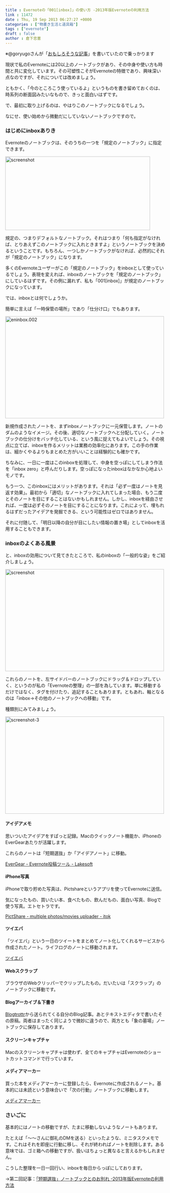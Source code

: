 ```yaml
---
title : Evernoteの「001[inbox]」の使い方 -2013年版Evernoteの利用方法
link : 11472
date : Thu, 19 Sep 2013 06:27:27 +0000
categories : ["物書き生活と道具箱"]
tags : ["evernote"]
draft : false
author : 倉下忠憲
---
```


※@goryugoさんが「<a href="http://goryugo.com/20130903/evernote_default_notebook/" target="_blank">おもしろそうな記事</a>」を書いていたので乗っかります

現状で私のEvernoteには20以上のノートブックがあり、その中身や使い方も時間と共に変化しています。その可塑性こそがEvernoteの特徴であり、興味深い点なのですが、それについては改めましょう。

ともかく、「今のところこう使っているよ」というものを書き留めておくのは、時系列の断面図みたいなもので、きっと面白いはずです。

で、最初に取り上げるのは、やはりこのノートブックになるでしょう。

なにせ、使い始めから微動だにしていないノートブックですので。

<H3>はじめにinboxありき</H3>Evernoteのノートブックは、そのうちの一つを「規定のノートブック」に指定できます。

<a href="https://rashita.net/blog/wp-content/uploads/2013/09/screenshot22.png"><img src="https://rashita.net/blog/wp-content/uploads/2013/09/screenshot22.png" alt="screenshot" width="456" height="231" class="alignnone size-full wp-image-11477" /></a>

規定の、つまりデフォルトなノートブック。それはつまり「何も指定がなければ、とりあえずこのノートブックに入れときますよ」というノートブックを決めるということです。もちろん、一つしかノートブックがなければ、必然的にそれが「規定のノートブック」になります。

多くのEvernoteユーザーがこの「規定のノートブック」をinboxとして使っているでしょう。表現を変えれば、inboxのノートブックを「規定のノートブック」にしているはずです。その例に漏れず、私も「001[inbox]」が規定のノートブックになっています。

では、inboxとは何でしょうか。

簡単に言えば「一時保管の場所」であり「仕分け口」でもあります。

<a href="https://rashita.net/blog/wp-content/uploads/2013/09/eninbox.002.jpg"><img src="https://rashita.net/blog/wp-content/uploads/2013/09/eninbox.002.jpg" alt="eninbox.002" width="500" height="320" class="alignnone size-full wp-image-11474" /></a>

新規作成されたノートを、まずinboxノートブックに一元保管します。ノートのダムのようなイメージ。その後、適切なノートブックへと分配していく。ノートブックの仕分けをバッチ化している、という風に捉えてもよいでしょう。その視点に立てば、inboxを作るメリットは業務の効率化にあります。この手の作業は、細かくやるよりもまとめた方がいいことは経験的にも確かです。

ちなみに、一日に一度はこのinboxを処理して、中身を空っぽにしてしまう作法を「inbox zero」と呼んだりします。空っぽになったinboxはなかなか心地よいモノです。

もう一つ、このinboxにはメリットがあります。それは「必ず一度はノートを見返す効果」。最初から「適切」なノートブックに入れてしまった場合、もう二度とそのノートを目にすることはないかもしれません。しかし、inboxを経由させれば、一度は必ずそのノートを目にすることになります。これによって、埋もれるはずだったアイデアを発掘できる、という可能性はゼロではありません。

それに付随して、「明日以降の自分が目にしたい情報の置き場」としてinboxを活用することもできます。

<H3>inboxのよくある風景</H3>と、inboxの効用について見てきたところで、私のinboxの「一般的な姿」をご紹介しましょう。

<a href="https://rashita.net/blog/wp-content/uploads/2013/09/screenshot21.png"><img src="https://rashita.net/blog/wp-content/uploads/2013/09/screenshot21-1024x651.png" alt="screenshot" width="500" height="320" class="alignnone size-large wp-image-11475" /></a>

これらのノートを、左サイドバーのノートブックにドラッグ＆ドロップしていく、というのが私の「Evernoteの整理」の一部を為しています。単に移動するだけではなく、タグを付けたり、追記することもあります。ともあれ、軸となるのは「inbox→その他のノートブックへの移動」です。

種類別にみてみましょう。

<a href="https://rashita.net/blog/wp-content/uploads/2013/09/screenshot-3.png"><img src="https://rashita.net/blog/wp-content/uploads/2013/09/screenshot-3-1024x627.png" alt="screenshot-3" width="500" height="305" class="alignnone size-large wp-image-11476" /></a>

<H4>アイデアメモ</H4>思いついたアイデアをすぱっと記録。Macのクイックノート機能か、iPhoneのEverGearあたりが活躍します。

これらのノートは「短期選抜」か「アイデアノート」に移動。

<a href="https://itunes.apple.com/jp/app/evergear-evernote-tou-gaotsuru/id523574150?mt=8&uo=4&at=11l4y8" target="itunes_store">EverGear - Evernote投稿ツール - Lakesoft</a>

<H4>iPhone写真</H4>iPhoneで取り貯めた写真は、Pictshareというアプリを使ってEvernoteに送信。

気になったもの、買いたい本、食べたもの、飲んだもの、面白い写真、Blogで使う写真。エトセトラです。


<a href="https://itunes.apple.com/jp/app/pictshare-multiple-photos/id390945637?mt=8&uo=4&at=11l4y8" target="itunes_store">PictShare - multiple photos/movies uploader - itok</a>

<H4>ツイエバ</H4>「ツイエバ」という一日のツイートをまとめてノート化してくれるサービスから作成されたノート。ライフログのノートに移動されます。

<a href="http://twieve.net/ja" target="_blank">ツイエバ</a>

<H4>Webスクラップ</H4>ブラウザのWebクリッパーでクリップしたもの。だいたいは「スクラップ」のノートブックに移動です。

<H4>Blogアーカイブ＆下書き</H4><a href="http://blogtrottr.com/" target="_blank">Blogtrottr</a>から送られてくる自分のBlog記事。あとテキストエディタで書いたその原稿。両者はまったく同じようで微妙に違うので、両方とも「象の墓場」ノートブックに保存してあります。

<H4>スクリーンキャプチャ</H4>Macのスクリーンキャプチャは使わず、全てのキャプチャはEvernoteのショートカットコマンドで行っています。

<H4>メディアマーカー</H4>買った本をメディアマーカーに登録したら、Evernoteに作成されるノート。基本的には未読という意味合いで「次の行動」ノートブックに移動します。

<a href="http://mediamarker.net/" target="_blank">メディアマーカー</a>

<H3>さいごに</H3>基本的にはノートの移動ですが、たまに移動しないようなノートもあります。

たとえば「〜〜さんに御礼のDMを送る）といったような、ミニタスクメモです。これはそれを即座に行動に移し、それが終わればノートを削除します。ある意味では、ゴミ箱への移動ですが、扱いはちょっと異なると言えるかもしれません。

こうした整理を一日一回行い、inboxを毎日からっぽにしております。

→第二回記事：<a href="https://rashita.net/blog/?p=11613" target="_blank">「短期選抜」ノートブックとのお別れ -2013年版Evernoteの利用方法</a>